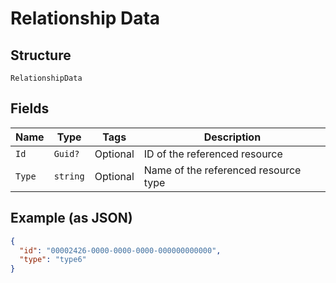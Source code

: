 
# Relationship Data

## Structure

`RelationshipData`

## Fields

| Name | Type | Tags | Description |
|  --- | --- | --- | --- |
| `Id` | `Guid?` | Optional | ID of the referenced resource |
| `Type` | `string` | Optional | Name of the referenced resource type |

## Example (as JSON)

```json
{
  "id": "00002426-0000-0000-0000-000000000000",
  "type": "type6"
}
```

